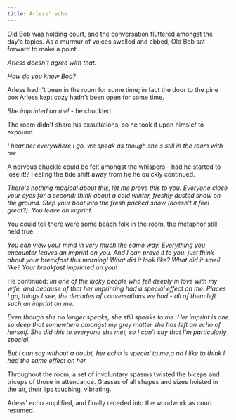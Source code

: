 ```yaml
---
title: Arless' echo
---
```


Old Bob was holding court, and the conversation  fluttered amongst the day's topics. As a murmur of voices swelled and ebbed, Old Bob sat forward to make a point. 

_Arless doesn't agree with that._

_How do you know Bob?_

Arless hadn't been in the room for some time; in fact the door to the pine box Arless kept cozy hadn't been open for some time. 

_She imprinted on me!_ - he chuckled. 

The room didn't share his exaultations, so he took it upon himslef to expound. 

_I hear her everywhere I go, we speak as though she's still in the room with me._ 

A nervous chuckle could be felt amongst the whispers - had he started to lose it!? Feeling the tide shift away from he he quickly continued. 

_There's nothing magical about this, let me prove this to you. Everyone close your eyes for a second: think about a cold winter, freshly dusted snow on the ground. Step your boot into the fresh packed snow (doesn't it feel great?). You leave an imprint._

You could tell there were some beach folk in the room, the metaphor still held true. 

_You can view your mind in very much the same way. Everything you encounter leaves an imprint on you. And I can prove it to you: just think about your breakfast this morning! What did it look like? What did it smell like? Your breakfast imprinted on you!_

He continued: _Im one of the lucky people who fell deeply in love with my wife, and because of that her imprinting had a special effect on me. Places I go, things I see, the decades of conversations we had - all of them left such an imprint on me._

_Even though she no longer speaks, she still speaks to me. Her imprint is one so deep that somewhere amongst my grey matter she has left an echo of herself. She did this to everyone she met, so I can't say that I'm particularly special._

_But I can say without a doubt, her echo is special to me,a nd I like to think I had the same effect on her._

Throughout the room, a set of involuntary spasms twisted the biceps and triceps of those in attendance. Glasses of all shapes and sizes hoisted in the air, their lips touching, vibrating. 

Arless' echo amplified, and finally receded into the woodwork as court resumed.